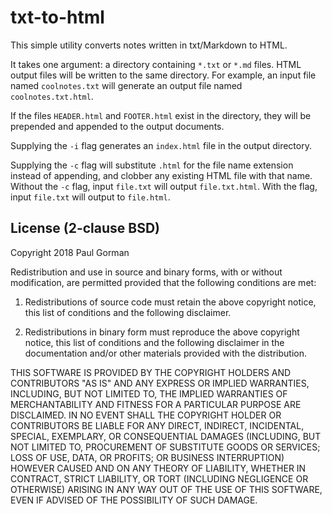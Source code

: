 txt-to-html
============================================================================

This simple utility converts notes written in txt/Markdown to HTML.

It takes one argument: a directory containing `*.txt` or `*.md` files.
HTML output files will be written to the same directory.
For example, an input file named `coolnotes.txt` will generate an output file named `coolnotes.txt.html`.

If the files `HEADER.html` and `FOOTER.html` exist in the directory, they will be prepended and appended to the output documents.

Supplying the `-i` flag generates an `index.html` file in the output directory.

Supplying the `-c` flag will substitute `.html` for the file name extension instead of appending, and clobber any existing HTML file with that name. Without the `-c` flag, input `file.txt` will output `file.txt.html`. With the flag, input `file.txt` will output to `file.html`.


License (2-clause BSD)
----------------------------------------------------------------------------

Copyright 2018 Paul Gorman

Redistribution and use in source and binary forms, with or without modification, are permitted provided that the following conditions are met:

1. Redistributions of source code must retain the above copyright notice, this list of conditions and the following disclaimer.

2. Redistributions in binary form must reproduce the above copyright notice, this list of conditions and the following disclaimer in the documentation and/or other materials provided with the distribution.

THIS SOFTWARE IS PROVIDED BY THE COPYRIGHT HOLDERS AND CONTRIBUTORS "AS IS" AND ANY EXPRESS OR IMPLIED WARRANTIES, INCLUDING, BUT NOT LIMITED TO, THE IMPLIED WARRANTIES OF MERCHANTABILITY AND FITNESS FOR A PARTICULAR PURPOSE ARE DISCLAIMED. IN NO EVENT SHALL THE COPYRIGHT HOLDER OR CONTRIBUTORS BE LIABLE FOR ANY DIRECT, INDIRECT, INCIDENTAL, SPECIAL, EXEMPLARY, OR CONSEQUENTIAL DAMAGES (INCLUDING, BUT NOT LIMITED TO, PROCUREMENT OF SUBSTITUTE GOODS OR SERVICES; LOSS OF USE, DATA, OR PROFITS; OR BUSINESS INTERRUPTION) HOWEVER CAUSED AND ON ANY THEORY OF LIABILITY, WHETHER IN CONTRACT, STRICT LIABILITY, OR TORT (INCLUDING NEGLIGENCE OR OTHERWISE) ARISING IN ANY WAY OUT OF THE USE OF THIS SOFTWARE, EVEN IF ADVISED OF THE POSSIBILITY OF SUCH DAMAGE.
